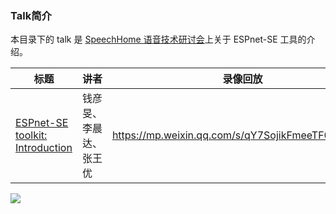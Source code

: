 ### Talk简介

本目录下的 talk 是 [SpeechHome 语音技术研讨会](https://mp.weixin.qq.com/s/bsidoymabj_XmZaIz03ldg)上关于 ESPnet-SE 工具的介绍。

| 标题 | 讲者 | 录像回放 |
|---|---|---|
|[ESPnet-SE toolkit: Introduction](https://github.com/X-LANCE/public_talks/blob/main/SpeechHome-CST-2022/ESPnet-SE.pdf)|钱彦旻、李晨达、张王优|https://mp.weixin.qq.com/s/qY7SojikFmeeTF0Xxru0GA|

![](https://api.speechhome.com/Resources/Image/2022-11-10/1590539301744152576.png)
